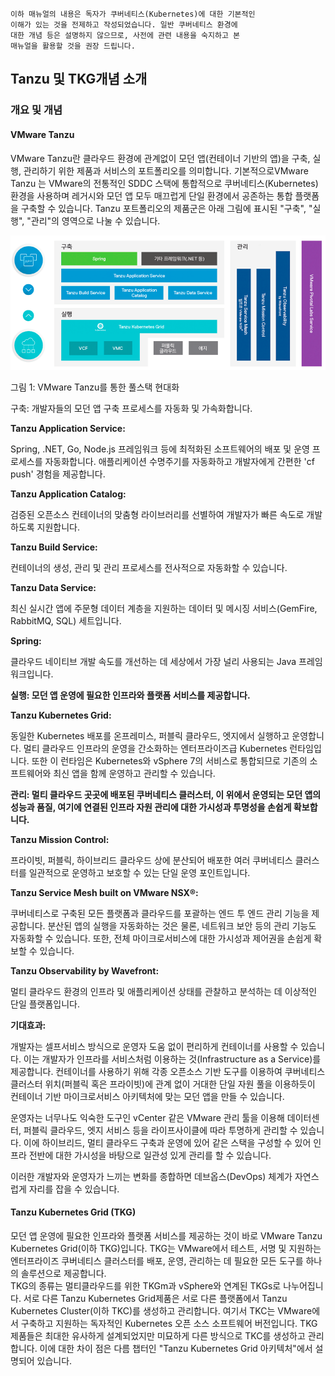 
    이하 매뉴얼의 내용은 독자가 쿠버네티스(Kubernetes)에 대한 기본적인
    이해가 있는 것을 전제하고 작성되었습니다. 일반 쿠버네티스 환경에
    대한 개념 등은 설명하지 않으므로, 사전에 관련 내용을 숙지하고 본
    매뉴얼을 활용할 것을 권장 드립니다.

## Tanzu 및 TKG개념 소개
### 개요 및 개념
#### VMware Tanzu

VMware Tanzu란 클라우드 환경에 관계없이 모던 앱(컨테이너 기반의 앱)을
구축, 실행, 관리하기 위한 제품과 서비스의 포트폴리오를 의미합니다.
기본적으로VMware Tanzu 는 VMware의 전통적인 SDDC 스택에 통합적으로
쿠버네티스(Kubernetes) 환경을 사용하며 레거시와 모던 앱 모두 매끄럽게
단일 환경에서 공존하는 통합 플랫폼을 구축할 수 있습니다. Tanzu
포트폴리오의 제품군은 아래 그림에 표시된 "구축", "실행", "관리"의
영역으로 나눌 수 있습니다.

![](images/tkg-concept1.png)

그림 1: VMware Tanzu를 통한 풀스택 현대화

구축: 개발자들의 모던 앱 구축 프로세스를 자동화 및 가속화합니다.

**Tanzu Application Service:**

Spring, .NET, Go, Node.js 프레임워크 등에 최적화된 소프트웨어의 배포 및
운영 프로세스를 자동화합니다. 애플리케이션 수명주기를 자동화하고
개발자에게 간편한 \'cf push\' 경험을 제공합니다.

**Tanzu Application Catalog:**

검증된 오픈소스 컨테이너의 맞춤형 라이브러리를 선별하여 개발자가 빠른
속도로 개발하도록 지원합니다.

**Tanzu Build Service:**

컨테이너의 생성, 관리 및 관리 프로세스를 전사적으로 자동화할 수
있습니다.

**Tanzu Data Service:**

최신 실시간 앱에 주문형 데이터 계층을 지원하는 데이터 및 메시징
서비스(GemFire, RabbitMQ, SQL) 세트입니다.

**Spring:**

클라우드 네이티브 개발 속도를 개선하는 데 세상에서 가장 널리 사용되는
Java 프레임워크입니다.

**실행: 모던 앱 운영에 필요한 인프라와 플랫폼 서비스를 제공합니다.**

**Tanzu Kubernetes Grid:**

동일한 Kubernetes 배포를 온프레미스, 퍼블릭 클라우드, 엣지에서 실행하고
운영합니다. 멀티 클라우드 인프라의 운영을 간소화하는 엔터프라이즈급
Kubernetes 런타임입니다. 또한 이 런타임은 Kubernetes와 vSphere 7의
서비스로 통합되므로 기존의 소프트웨어와 최신 앱을 함께 운영하고 관리할
수 있습니다.

**관리: 멀티 클라우드 곳곳에 배포된 쿠버네티스 클러스터, 이 위에서
운영되는 모던 앱의 성능과 품질, 여기에 연결된 인프라 자원 관리에 대한
가시성과 투명성을 손쉽게 확보합니다.**

**Tanzu Mission Control:**

프라이빗, 퍼블릭, 하이브리드 클라우드 상에 분산되어 배포한 여러
쿠버네티스 클러스터를 일관적으로 운영하고 보호할 수 있는 단일 운영
포인트입니다.

**Tanzu Service Mesh built on VMware NSX®:**

쿠버네티스로 구축된 모든 플랫폼과 클라우드를 포괄하는 엔드 투 엔드 관리
기능을 제공합니다. 분산된 앱의 실행을 자동화하는 것은 물론, 네트워크
보안 등의 관리 기능도 자동화할 수 있습니다. 또한, 전체 마이크로서비스에
대한 가시성과 제어권을 손쉽게 확보할 수 있습니다.

**Tanzu Observability by Wavefront:**

멀티 클라우드 환경의 인프라 및 애플리케이션 상태를 관찰하고 분석하는 데
이상적인 단일 플랫폼입니다.

**기대효과:**

개발자는 셀프서비스 방식으로 운영자 도움 없이 편리하게 컨테이너를 사용할
수 있습니다. 이는 개발자가 인프라를 서비스처럼 이용하는
것(Infrastructure as a Service)를 제공합니다. 컨테이너를 사용하기 위해
각종 오픈소스 기반 도구를 이용하여 쿠버네티스 클러스터 위치(퍼블릭 혹은
프라이빗)에 관계 없이 거대한 단일 자원 풀을 이용하듯이 컨테이너 기반
마이크로서비스 아키텍처에 맞는 모던 앱을 만들 수 있습니다.

운영자는 너무나도 익숙한 도구인 vCenter 같은 VMware 관리 툴을 이용해
데이터센터, 퍼블릭 클라우드, 엣지 서비스 등을 라이프사이클에 따라
투명하게 관리할 수 있습니다. 이에 하이브리드, 멀티 클라우드 구축과
운영에 있어 같은 스택을 구성할 수 있어 인프라 전반에 대한 가시성을
바탕으로 일관성 있게 관리를 할 수 있습니다.

이러한 개발자와 운영자가 느끼는 변화를 종합하면 데브옵스(DevOps) 체계가
자연스럽게 자리를 잡을 수 있습니다.

#### Tanzu Kubernetes Grid (TKG)

모던 앱 운영에 필요한 인프라와 플랫폼 서비스를 제공하는 것이 바로 VMware
Tanzu Kubernetes Grid(이하 TKG)입니다. TKG는 VMware에서 테스트, 서명 및
지원하는 엔터프라이즈 쿠버네티스 클러스터를 배포, 운영, 관리하는 데
필요한 모든 도구를 하나의 솔루션으로 제공합니다.\
TKG의 종류는 멀티클라우드를 위한 TKGm과 vSphere와 연계된 TKGs로
나누어집니다. 서로 다른 Tanzu Kubernetes Grid제품은 서로 다른 플랫폼에서
Tanzu Kubernetes Cluster(이하 TKC)를 생성하고 관리합니다. 여기서 TKC는
VMware에서 구축하고 지원하는 독자적인 Kubernetes 오픈 소스 소프트웨어
버전입니다. TKG제품들은 최대한 유사하게 설계되었지만 미묘하게 다른
방식으로 TKC를 생성하고 관리합니다. 이에 대한 차이 점은 다름 챕터인
"Tanzu Kubernetes Grid 아키텍처"에서 설명되어 있습니다.
